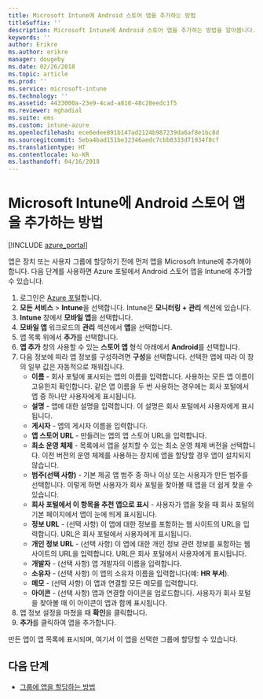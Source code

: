 ```yaml
---
title: Microsoft Intune에 Android 스토어 앱을 추가하는 방법
titleSuffix: ''
description: Microsoft Intune에 Android 스토어 앱을 추가하는 방법을 알아봅니다.
keywords: ''
author: Erikre
ms.author: erikre
manager: dougeby
ms.date: 02/26/2018
ms.topic: article
ms.prod: ''
ms.service: microsoft-intune
ms.technology: ''
ms.assetid: 4433000a-23e9-4cad-a818-48c28eedc1f5
ms.reviewer: mghadial
ms.suite: ems
ms.custom: intune-azure
ms.openlocfilehash: ece6edee891b147ad2124b987239da6af8e1bc8d
ms.sourcegitcommit: 5eba4bad151be32346aedc7cbb0333d71934f8cf
ms.translationtype: HT
ms.contentlocale: ko-KR
ms.lasthandoff: 04/16/2018
---
```

# <a name="how-to-add-android-store-apps-to-microsoft-intune"></a>Microsoft Intune에 Android 스토어 앱을 추가하는 방법

[!INCLUDE [azure_portal](./includes/azure_portal.md)]

앱은 장치 또는 사용자 그룹에 할당하기 전에 먼저 앱을 Microsoft Intune에 추가해야 합니다. 다음 단계를 사용하면 Azure 포털에서 Android 스토어 앱을 Intune에 추가할 수 있습니다.

1. 로그인은 [Azure 포털](https://portal.azure.com)합니다.
2. **모든 서비스** > **Intune**을 선택합니다. Intune은 **모니터링 + 관리** 섹션에 있습니다.
3. **Intune** 창에서 **모바일 앱**을 선택합니다.
4. **모바일 앱** 워크로드의 **관리** 섹션에서 **앱**을 선택합니다.
5. 앱 목록 위에서 **추가**를 선택합니다.
6. **앱 추가** 창의 사용할 수 있는 **스토어 앱** 형식 아래에서 **Android**를 선택합니다.
7. 다음 정보에 따라 앱 정보를 구성하려면 **구성**을 선택합니다. 선택한 앱에 따라 이 창의 일부 값은 자동적으로 채워집니다.
    - **이름** - 회사 포털에 표시되는 앱의 이름을 입력합니다. 사용하는 모든 앱 이름이 고유한지 확인합니다. 같은 앱 이름을 두 번 사용하는 경우에는 회사 포털에서 앱 중 하나만 사용자에게 표시됩니다.
    - **설명** - 앱에 대한 설명을 입력합니다. 이 설명은 회사 포털에서 사용자에게 표시됩니다.
    - **게시자** - 앱의 게시자 이름을 입력합니다.
    - **앱 스토어 URL** - 만들려는 앱의 앱 스토어 URL을 입력합니다.
    - **최소 운영 체제** - 목록에서 앱을 설치할 수 있는 최소 운영 체제 버전을 선택합니다. 이전 버전의 운영 체제를 사용하는 장치에 앱을 할당할 경우 앱이 설치되지 않습니다.
    - **범주(선택 사항)** - 기본 제공 앱 범주 중 하나 이상 또는 사용자가 만든 범주를 선택합니다. 이렇게 하면 사용자가 회사 포털을 찾아볼 때 앱을 더 쉽게 찾을 수 있습니다.
    - **회사 포털에서 이 항목을 추천 앱으로 표시** - 사용자가 앱을 찾을 때 회사 포털의 기본 페이지에서 앱이 눈에 띄게 표시됩니다.
    - **정보 URL** - (선택 사항) 이 앱에 대한 정보를 포함하는 웹 사이트의 URL을 입력합니다. URL은 회사 포털에서 사용자에게 표시됩니다.
    - **개인 정보 URL** - (선택 사항) 이 앱에 대한 개인 정보 관련 정보를 포함하는 웹 사이트의 URL을 입력합니다. URL은 회사 포털에서 사용자에게 표시됩니다.
    - **개발자** - (선택 사항) 앱 개발자의 이름을 입력합니다.
    - **소유자** - (선택 사항) 이 앱의 소유자 이름을 입력합니다(예: **HR 부서**).
    - **메모** - (선택 사항) 이 앱과 연결할 모든 메모를 입력합니다.
    - **아이콘** - (선택 사항) 앱과 연결할 아이콘을 업로드합니다. 사용자가 회사 포털을 찾아볼 때 이 아이콘이 앱과 함께 표시됩니다.
8. 앱 정보 설정을 마쳤을 때 **확인**을 클릭합니다.
9. **추가**를 클릭하여 앱을 추가합니다.

만든 앱이 앱 목록에 표시되며, 여기서 이 앱을 선택한 그룹에 할당할 수 있습니다. 

## <a name="next-steps"></a>다음 단계

- [그룹에 앱을 할당하는 방법](apps-deploy.md)